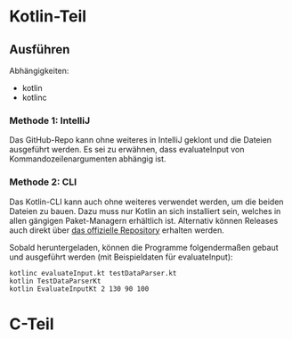 # Kotlin-Teil
## Ausführen
Abhängigkeiten:
- kotlin
- kotlinc
### Methode 1: IntelliJ
Das GitHub-Repo kann ohne weiteres in IntelliJ geklont und die Dateien ausgeführt werden. Es sei zu erwähnen, dass evaluateInput von Kommandozeilenargumenten abhängig ist.

### Methode 2: CLI
Das Kotlin-CLI kann auch ohne weiteres verwendet werden, um die beiden Dateien zu bauen. Dazu muss nur Kotlin an sich installiert sein, welches in allen gängigen Paket-Managern erhältlich ist. Alternativ können Releases auch direkt über [das offizielle Repository](https://github.com/JetBrains/kotlin/releases) erhalten werden.

Sobald heruntergeladen, können die Programme folgendermaßen gebaut und ausgeführt werden (mit Beispieldaten für evaluateInput):
```
kotlinc evaluateInput.kt testDataParser.kt
kotlin TestDataParserKt
kotlin EvaluateInputKt 2 130 90 100
```
# C-Teil


